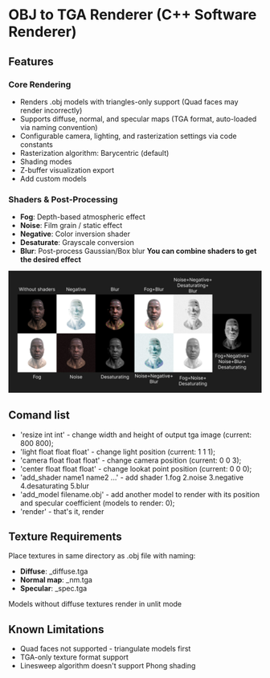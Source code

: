 # OBJ to TGA Renderer (C++ Software Renderer) 

## Features    
### Core Rendering  
- Renders .obj models with triangles-only support (Quad faces may render incorrectly)  
- Supports diffuse, normal, and specular maps (TGA format, auto-loaded via naming convention)  
- Configurable camera, lighting, and rasterization settings via code constants  
- Rasterization algorithm: Barycentric (default) 
- Shading modes 
- Z-buffer visualization export
- Add custom models

### Shaders & Post-Processing  
- **Fog**: Depth-based atmospheric effect
- **Noise**: Film grain / static effect  
- **Negative**: Color inversion shader
- **Desaturate**: Grayscale conversion 
- **Blur**: Post-process Gaussian/Box blur
**You can combine shaders to get the desired effect**

![Render example](https://github.com/Blagodarenko-Artem-Maksimovich/simpler-3d-render/blob/5a4a590b7fc5a9c91d3ab6f23e322b8f65135fa3/Img/screenshot.jpg)

## Comand list
- 'resize int int' - change width and height of output tga image (current: 800 800);
- 'light float float float' - change light position (current: 1 1 1);
- 'camera float float float' - change camera position (current: 0 0 3);
- 'center float float float' - change lookat point position (current: 0 0 0);
- 'add_shader name1 name2 ...' - add shader 1.fog 2.noise 3.negative 4.desaturating 5.blur
- 'add_model filename.obj' - add another model to render with its position and specular coefficient (models to render: 0);
- 'render' - that's it, render

## Texture Requirements
Place textures in same directory as .obj file with naming:

- **Diffuse**: <modelname>_diffuse.tga
- **Normal map**: <modelname>_nm.tga
- **Specular**: <modelname>_spec.tga

Models without diffuse textures render in unlit mode

## Known Limitations
- Quad faces not supported - triangulate models first
- TGA-only texture format support
- Linesweep algorithm doesn't support Phong shading



